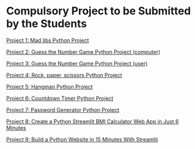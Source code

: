 # Compulsory Project to be Submitted by the Students


[Project 1: Mad libs Python Project](https://colab.research.google.com/drive/1HBqzvfJQ_WfFdHZXaZXDIJyjxNE0H631?usp=sharing)


[Project 2: Guess the Number Game Python Project (computer)](https://colab.research.google.com/drive/1BkHzsPngpQ3bIcFpbl-z7hPe-pShUQfS?usp=sharing)

[Project 3: Guess the Number Game Python Project (user)](https://colab.research.google.com/drive/1OaO4-T9rfd71XZOJWbNESsjnK3AQraEH?usp=sharing)


[Project 4: Rock, paper, scissors Python Project](https://colab.research.google.com/drive/19lZU__SJW0jHpPJPLYxbRpQ5YiR_Vz14?usp=sharing)


[Project 5: Hangman Python Project](https://colab.research.google.com/drive/1cqSMtNH12j5Os3pYCQzIY4zlO4StZW1b?usp=sharing)




[Project 6: Countdown Timer Python Project]()


[Project 7: Password Generator Python Project](https://colab.research.google.com/drive/1y5vnytRkwfJ3d9p74PgET7KZzECizAeH?usp=sharing)


[Project 8: Create a Python Streamlit BMI Calculator Web App in Just 6 Minutes](https://stream-lit-bmi-calculator-made-by-laiba-parvez.streamlit.app/)


[Project 9: Build a Python Website in 15 Minutes With Streamlit]()

